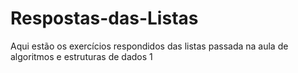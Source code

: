 # Respostas-das-Listas
Aqui estão os exercícios respondidos das listas passada na aula de algoritmos e estruturas de dados 1
